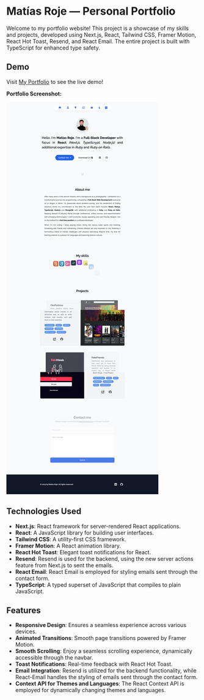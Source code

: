 # Matías Roje — Personal Portfolio

Welcome to my portfolio website! This project is a showcase of my skills and projects, developed using Next.js, React, Tailwind CSS, Framer Motion, React Hot Toast, Resend, and React Email. The entire project is built with TypeScript for enhanced type safety.

## Demo

Visit [My Portfolio](https://mr-portfolio-site.vercel.app/) to see the live demo!

**Portfolio Screenshot:**

![Portfolio Screenshot](public/mr-portfolio-screenshot.png)

## Technologies Used

- **Next.js**: React framework for server-rendered React applications.
- **React**: A JavaScript library for building user interfaces.
- **Tailwind CSS**: A utility-first CSS framework.
- **Framer Motion**: A React animation library.
- **React Hot Toast**: Elegant toast notifications for React.
- **Resend**: Resend is used for the backend, using the new server actions feature from Next.js to sent the emails.
- **React Email**: React Email is employed for styling emails sent through the contact form.
- **TypeScript**: A typed superset of JavaScript that compiles to plain JavaScript.

## Features

- **Responsive Design**: Ensures a seamless experience across various devices.
- **Animated Transitions**: Smooth page transitions powered by Framer Motion.
- **Smooth Scrolling**: Enjoy a seamless scrolling experience, dynamically accessible through the navbar.
- **Toast Notifications**: Real-time feedback with React Hot Toast.
- **Email Integration**: Resend is utilized for the backend functionality, while React-Email handles the styling of emails sent through the contact form.
- **Context API for Themes and Languages**: The React Context API is employed for dynamically changing themes and languages.
